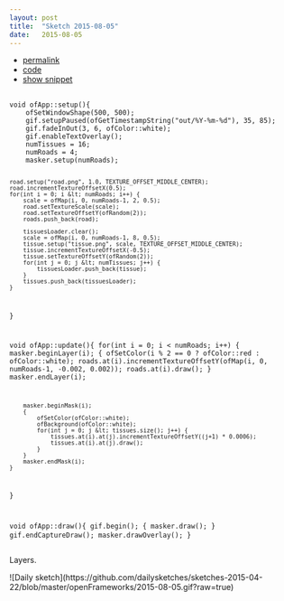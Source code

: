 ```yaml
---
layout: post
title:  "Sketch 2015-08-05"
date:   2015-08-05
---
```

<div class="code">
    <ul>
		<li><a href="{% post_url 2015-08-05-sketch %}">permalink</a></li>
		<li><a href="https://github.com/dailysketches/dailySketches/tree/master/sketches/2015-08-05">code</a></li>
		<li><a href="#" class="snippet-button">show snippet</a></li>
	</ul>
    <pre class="snippet">
        <code class="cpp">
void ofApp::setup(){
    ofSetWindowShape(500, 500);
    gif.setupPaused(ofGetTimestampString("out/%Y-%m-%d"), 35, 85);
    gif.fadeInOut(3, 6, ofColor::white);
    gif.enableTextOverlay();
    numTissues = 16;
    numRoads = 4;
    masker.setup(numRoads);

    road.setup("road.png", 1.0, TEXTURE_OFFSET_MIDDLE_CENTER);
    road.incrementTextureOffsetX(0.5);
    for(int i = 0; i &lt; numRoads; i++) {
        scale = ofMap(i, 0, numRoads-1, 2, 0.5);
        road.setTextureScale(scale);
        road.setTextureOffsetY(ofRandom(2));
        roads.push_back(road);

        tissuesLoader.clear();
        scale = ofMap(i, 0, numRoads-1, 8, 0.5);
        tissue.setup("tissue.png", scale, TEXTURE_OFFSET_MIDDLE_CENTER);
        tissue.incrementTextureOffsetX(-0.5);
        tissue.setTextureOffsetY(ofRandom(2));
        for(int j = 0; j &lt; numTissues; j++) {
            tissuesLoader.push_back(tissue);
        }
        tissues.push_back(tissuesLoader);
    }
}

void ofApp::update(){
    for(int i = 0; i &lt; numRoads; i++) {
        masker.beginLayer(i);
        {
            ofSetColor(i % 2 == 0 ? ofColor::red : ofColor::white);
            roads.at(i).incrementTextureOffsetY(ofMap(i, 0, numRoads-1, -0.002, 0.002));
            roads.at(i).draw();
        }
        masker.endLayer(i);
        
        masker.beginMask(i);
        {
            ofSetColor(ofColor::white);
            ofBackground(ofColor::white);
            for(int j = 0; j &lt; tissues.size(); j++) {
                tissues.at(i).at(j).incrementTextureOffsetY((j+1) * 0.0006);
                tissues.at(i).at(j).draw();
            }
        }
        masker.endMask(i);
    }
}

void ofApp::draw(){
    gif.begin();
    {
        masker.draw();
    }
    gif.endCaptureDraw();
    masker.drawOverlay();
}
</code>
    </pre>
</div>
<p class="description">Layers.</p>
![Daily sketch](https://github.com/dailysketches/sketches-2015-04-22/blob/master/openFrameworks/2015-08-05.gif?raw=true)
